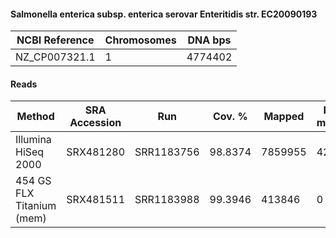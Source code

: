 #### Salmonella enterica subsp. enterica serovar Enteritidis str. EC20090193

| NCBI Reference | Chromosomes | DNA bps |
|----------------|-------------|---------|
| NZ_CP007321.1  |           1 | 4774402 |

#### Reads

|           Method          | SRA Accession |    Run     |  Cov. % |  Mapped | Half-mapped | Unmapped |  Length | Paired? | SNPs |
|---------------------------|---------------|------------|---------|---------|-------------|----------|---------|---------|------|
| Illumina HiSeq 2000       | SRX481280     | SRR1183756 | 98.8374 | 7859955 |       42527 |    13812 | 101     | Y       |    3 |
| 454 GS FLX Titanium (mem) | SRX481511     | SRR1183988 | 99.3946 |  413846 |           0 |      366 | 30-1597 | N       |    7 |

